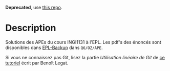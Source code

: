 **Deprecated**, use [this repo](https://github.com/Gp2mv3/Syntheses/).

Description
===========

Solutions des APEs du cours INGI1131 à l'EPL.
Les pdf's des énoncés sont disponibles dans [EPL-Backup](https://www.dropbox.com/sh/5a1dfg8e17bbgkw/bgVWq1icjf)
dans `Q6/OZ/APE`.

Si vous ne connaissez pas Git,
lisez la partie *Utilisation linéaire de Git* de
[ce tutoriel](http://sites.uclouvain.be/SystInfo/notes/Outils/html/git.html)
écrit par Benoît Legat.
